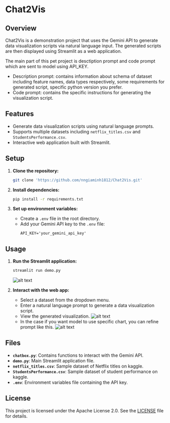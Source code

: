 # Chat2Vis

## Overview
Chat2Vis is a demonstration project that uses the Gemini API to generate data visualization scripts via natural language input. The generated scripts are then displayed using Streamlit as a web application.

The main part of this pet project is desctiption prompt and code prompt which are sent to model using API_KEY.
- Description prompt: contains information about schema of dataset including feature names, data types respectively, some requirements for generated script, specific python version you prefer.
- Code prompt: contains the specific instructions for generating the visualization script.

    

## Features
- Generate data visualization scripts using natural language prompts.
- Supports multiple datasets including `netflix_titles.csv` and `StudentsPerformance.csv`.
- Interactive web application built with Streamlit.


## Setup

1. **Clone the repository:**
    ```sh
    git clone 'https://github.com/nngiaminh1812/Chat2Vis.git'
    ```

2. **Install dependencies:**
    ```sh
    pip install -r requirements.txt
    ```

3. **Set up environment variables:**
    - Create a `.env` file in the root directory.
    - Add your Gemini API key to the `.env` file:
        ```
        API_KEY='your_gemini_api_key'
        ```

## Usage

1. **Run the Streamlit application:**
    ```sh
    streamlit run demo.py
    ```
    ![alt text](image.png)

2. **Interact with the web app:**
    - Select a dataset from the dropdown menu.
    - Enter a natural language prompt to generate a data visualization script.
    - View the generated visualization.
    ![alt text](image-1.png)
    - In the case if you want model to use specific chart, you can refine prompt like this.
    ![alt text](image-2.png)

## Files

- **`chatbox.py`**: Contains functions to interact with the Gemini API.
- **`demo.py`**: Main Streamlit application file.
- **`netflix_titles.csv`**: Sample dataset of Netflix titles on kaggle.
- **`StudentsPerformance.csv`**: Sample dataset of student performance on kaggle.
- **`.env`**: Environment variables file containing the API key.

## License
This project is licensed under the Apache License 2.0. See the [LICENSE](LICENSE) file for details.